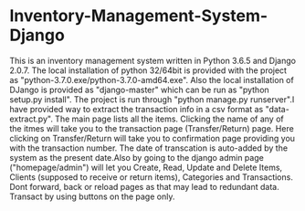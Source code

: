 # Inventory-Management-System-Django
This is an inventory management system written in Python 3.6.5 and Django 2.0.7. 
The local installation of python 32/64bit is provided with the project as "python-3.7.0.exe/python-3.7.0-amd64.exe". 
Also the local installation of DJango is provided as "django-master" which can be run as "python setup.py install". 
The project is run through "python manage.py runserver".I have provided way to extract the transaction info in a csv format as "data-extract.py". The main page lists all the items. 
Clicking the name of any of the itmes will take you to the transaction page (Transfer/Return) page. 
Here clicking on Transfer/Return will take you to confirmation page providing you with the transaction number. The date of transcation is auto-added by the system as the present date.Also by going to the django admin page ("homepage/admin") will let you Create, Read, Update and Delete Items, Clients (supposed to receive or return items), Categories and Transactions. 
Dont forward, back or reload pages as that may lead to redundant data. Transact by using buttons on the page only. 
